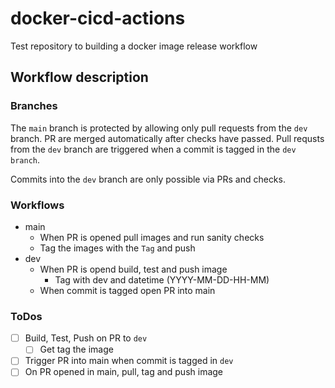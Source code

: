 # docker-cicd-actions

Test repository to building a docker image release workflow

## Workflow description

### Branches

The `main` branch is protected by allowing only pull requests from the `dev` branch.
PR are merged automatically after checks have passed.
Pull requsts from the `dev` branch are triggered when a commit is tagged in the `dev branch`.

Commits into the `dev` branch are only possible via PRs and checks.

### Workflows

* main
  * When PR is opened pull images and run sanity checks
  * Tag the images with the `Tag` and push
* dev
  * When PR is opend build, test and push image
    * Tag with dev and datetime (YYYY-MM-DD-HH-MM)
  * When commit is tagged open PR into main

### ToDos

* [ ] Build, Test, Push on PR to `dev`
  * [ ] Get tag the image
* [ ] Trigger PR into main when commit is tagged in `dev`
* [ ] On PR opened in main, pull, tag and push image
